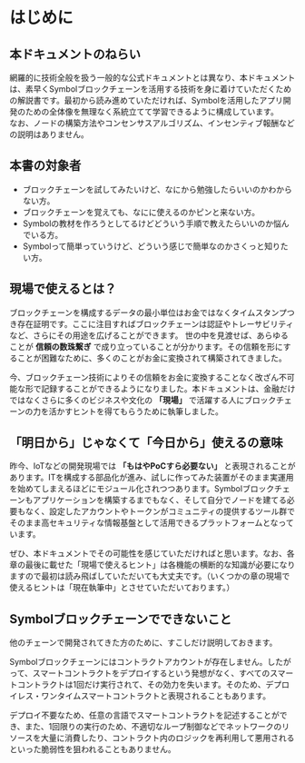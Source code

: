 # はじめに

## 本ドキュメントのねらい

網羅的に技術全般を扱う一般的な公式ドキュメントとは異なり、本ドキュメントは、素早くSymbolブロックチェーンを活用する技術を身に着けていただくための解説書です。最初から読み進めていただければ、Symbolを活用したアプリ開発のための全体像を無理なく系統立てて学習できるように構成しています。  
なお、ノードの構築方法やコンセンサスアルゴリズム、インセンティブ報酬などの説明はありません。  

## 本書の対象者

- ブロックチェーンを試してみたいけど、なにから勉強したらいいのかわからない方。
- ブロックチェーンを覚えても、なにに使えるのかピンと来ない方。
- Symbolの教材を作ろうとしてるけどどういう手順で教えたらいいのか悩んでいる方。
- Symbolって簡単っていうけど、どういう感じで簡単なのかさくっと知りたい方。

## 現場で使えるとは？

ブロックチェーンを構成するデータの最小単位はお金ではなくタイムスタンプつき存在証明です。ここに注目すればブロックチェーンは認証やトレーサビリティなど、さらにその用途を広げることができます。 世の中を見渡せば、あらゆることが **信頼の数珠繋ぎ** で成り立っていることが分かります。その信頼を形にすることが困難なために、多くのことがお金に変換されて構築されてきました。

今、ブロックチェーン技術によりその信頼をお金に変換することなく改ざん不可能な形で記録することができるようになりました。本ドキュメントは、金融だけではなくさらに多くのビジネスや文化の **「現場」** で活躍する人にブロックチェーンの力を活かすヒントを得てもらうために執筆しました。  

## 「明日から」じゃなくて「今日から」使えるの意味
昨今、IoTなどの開発現場では **「もはやPoCすら必要ない」** と表現されることがあります。ITを構成する部品化が進み、試しに作ってみた装置がそのまま実運用を始めてしまえるほどにモジュール化されつつあります。Symbolブロックチェーンもアプリケーションを構築するまでもなく、そして自分でノードを建てる必要もなく、設定したアカウントやトークンがコミュニティの提供するツール群でそのまま高セキュリティな情報基盤として活用できるプラットフォームとなっています。  

ぜひ、本ドキュメントでその可能性を感じていただければと思います。なお、各章の最後に載せた「現場で使えるヒント」は各機能の横断的な知識が必要になりますので最初は読み飛ばしていただいても大丈夫です。（いくつかの章の現場で使えるヒントは「現在執筆中」とさせていただいております。）  

## Symbolブロックチェーンでできないこと

他のチェーンで開発されてきた方のために、すこしだけ説明しておきます。

Symbolブロックチェーンにはコントラクトアカウントが存在しません。したがって、スマートコントラクトをデプロイするという発想がなく、すべてのスマートコントラクトは1回だけ実行されて、その効力を失います。そのため、デプロイレス・ワンタイムスマートコントラクトと表現されることもあります。  

デプロイ不要なため、任意の言語でスマートコントラクトを記述することができ、また、1回限りの実行のため、不適切なループ制御などでネットワークのリソースを大量に消費したり、コントラクト内のロジックを再利用して悪用されるといった脆弱性を狙われることもありません。  
